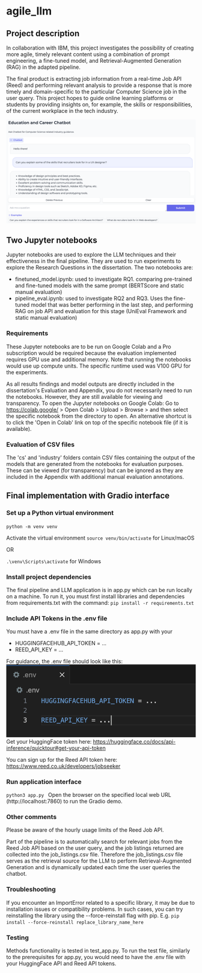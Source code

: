 # agile_llm

## Project description

In collaboration with IBM, this project investigates the possibility of creating more agile, timely relevant content using a combination of prompt engineering, a fine-tuned model, and Retrieval-Augmented Generation (RAG) in the adapted pipeline.

The final product is extracting job information from a real-time Job API (Reed) and performing relevant analysis to provide a response that is more timely and domain-specific to the particular Computer Science job in the user query. This project hopes to guide online learning platforms or students by providing insights on, for example, the skills or responsibilities, of the current workplace in the tech industry.

![Alt text](interface_image.png)

## Two Jupyter notebooks

Jupyter notebooks are used to explore the LLM techniques and their effectiveness in the final pipeline. They are used to run experiments to explore the Research Questions in the dissertation. The two notebooks are:

- finetuned_model.ipynb: used to investigate RQ1. comparing pre-trained and fine-tuned models with the same prompt (BERTScore and static manual evaluation)
- pipeline_eval.ipynb: used to investigate RQ2 and RQ3. Uses the fine-tuned model that was better performing in the last step, and performing RAG on job API and evaluation for this stage (UniEval Framework and static manual evaluation)

### Requirements

These Jupyter notebooks are to be run on Google Colab and a Pro subscription would be required because the evaluation implemented requires GPU use and additional memory. Note that running the notebooks would use up compute units. The specific runtime used was V100 GPU for the experiments.

As all results findings and model outputs are directly included in the dissertation's Evaluation and Appendix, you do not necessarily need to run the notebooks. However, they are still available for viewing and transparency. To open the Jupyter notebooks on Google Colab: Go to https://colab.google/ > Open Colab > Upload > Browse > and then select the specific notebook from the directory to open. An alternative shortcut is to click the 'Open in Colab' link on top of the specific notebook file (if it is available).

### Evaluation of CSV files

The 'cs' and 'industry' folders contain CSV files containing the output of the models that are generated from the notebooks for evaluation purposes. These can be viewed (for transparency) but can be ignored as they are included in the Appendix with additional manual evaluation annotations.

## Final implementation with Gradio interface

### Set up a Python virtual environment

`python -m venv venv`

Activate the virtual environment
`source venv/bin/activate` for Linux/macOS

OR

`.\venv\Scripts\activate` for Windows

### Install project dependencies

The final pipeline and LLM application is in app.py which can be run locally on a machine. To run it, you must first install libraries and dependencies from requirements.txt with the command: `pip install -r requirements.txt`

### Include API Tokens in the .env file

You must have a .env file in the same directory as app.py with your

- HUGGINGFACEHUB_API_TOKEN = ...
- REED_API_KEY = ...

For guidance, the .env file should look like this:
![Alt text](env_file_image.png)
Get your HuggingFace token here: https://huggingface.co/docs/api-inference/quicktour#get-your-api-token

You can sign up for the Reed API token here: https://www.reed.co.uk/developers/jobseeker

### Run application interface

`python3 app.py `
Open the browser on the specified local web URL (http://localhost:7860) to run the Gradio demo.

### Other comments

Please be aware of the hourly usage limits of the Reed Job API.

Part of the pipeline is to automatically search for relevant jobs from the Reed Job API based on the user query, and the job listings returned are collected into the job_listings.csv file. Therefore the job_listings.csv file serves as the retrieval source for the LLM to perform Retrieval-Augmented Generation and is dynamically updated each time the user queries the chatbot.

### Troubleshooting

If you encounter an ImportError related to a specific library, it may be due to installation issues or compatibility problems. In such cases, you can try reinstalling the library using the --force-reinstall flag with pip. E.g. `pip install --force-reinstall replace_library_name_here`

### Testing

Methods functionality is tested in test_app.py. To run the test file, similarly to the prerequisites for app.py, you would need to have the .env file with your HuggingFace API and Reed API tokens.
